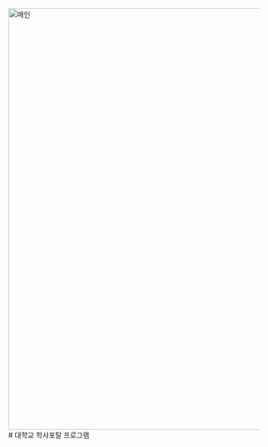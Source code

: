 <img width="845" alt="메인" src="https://user-images.githubusercontent.com/113576529/235596313-87934a41-0f7c-4bd5-a33b-a65459a904d5.PNG">
# 대학교 학사포탈 프로그램


